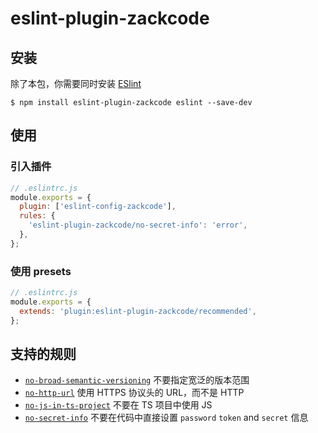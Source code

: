 # eslint-plugin-zackcode

## 安装

除了本包，你需要同时安装 [ESlint](https://eslint.org/)

```shell
$ npm install eslint-plugin-zackcode eslint --save-dev
```

## 使用

### 引入插件

```js
// .eslintrc.js
module.exports = {
  plugin: ['eslint-config-zackcode'],
  rules: {
    'eslint-plugin-zackcode/no-secret-info': 'error',
  },
};
```

### 使用 presets

```js
// .eslintrc.js
module.exports = {
  extends: 'plugin:eslint-plugin-zackcode/recommended',
};
```

## 支持的规则

- [`no-broad-semantic-versioning`](https://zackcode-studio-fe.github.io/fe-spec/plugin/no-broad-semantic-versioning.html) 不要指定宽泛的版本范围
- [`no-http-url`](https://zackcode-studio-fe.github.io/fe-spec/plugin/no-http-url.html) 使用 HTTPS 协议头的 URL，而不是 HTTP
- [`no-js-in-ts-project`](https://zackcode-studio-fe.github.io/fe-spec/plugin/no-js-in-ts-project.html) 不要在 TS 项目中使用 JS
- [`no-secret-info`](https://zackcode-studio-fe.github.io/fe-spec/plugin/no-secret-info.html) 不要在代码中直接设置 `password` `token` and `secret` 信息
